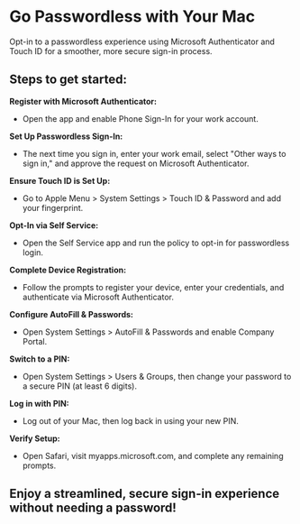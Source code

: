 <!--beta alpha passwordless secure enclave psso platform sso-->
# **Go Passwordless with Your Mac**

Opt-in to a passwordless experience using Microsoft Authenticator and Touch ID for a smoother, more secure sign-in process.

## **Steps to get started:**

**Register with Microsoft Authenticator:**
- Open the app and enable Phone Sign-In for your work account.
  
**Set Up Passwordless Sign-In:**
- The next time you sign in, enter your work email, select "Other ways to sign in," and approve the request on Microsoft Authenticator.

**Ensure Touch ID is Set Up:**
- Go to Apple Menu > System Settings > Touch ID & Password and add your fingerprint.

**Opt-In via Self Service:**
- Open the Self Service app and run the policy to opt-in for passwordless login.

**Complete Device Registration:**
- Follow the prompts to register your device, enter your credentials, and authenticate via Microsoft Authenticator.

**Configure AutoFill & Passwords:**
- Open System Settings > AutoFill & Passwords and enable Company Portal.

**Switch to a PIN:**
- Open System Settings > Users & Groups, then change your password to a secure PIN (at least 6 digits).

**Log in with PIN:**
- Log out of your Mac, then log back in using your new PIN.

**Verify Setup:**
- Open Safari, visit myapps.microsoft.com, and complete any remaining prompts.

## Enjoy a streamlined, secure sign-in experience without needing a password!
